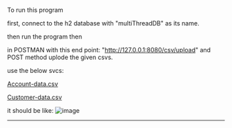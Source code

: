 To run this program

first, connect to the h2 database with "multiThreadDB" as its name.

then run the program then

in POSTMAN with this end point: "http://127.0.0.1:8080/csv/upload" and POST method uplode the given csvs.


use the below svcs:

[Account-data.csv](https://github.com/user-attachments/files/17351759/Account-data.csv)

[Customer-data.csv](https://github.com/user-attachments/files/17351764/Customer-data.csv)

it should be like:
![image](https://github.com/user-attachments/assets/0e3fadef-d09d-4f61-b5fb-72d2b16859fc)

****************************************


